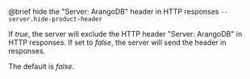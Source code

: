 

@brief hide the "Server: ArangoDB" header in HTTP responses
`--server.hide-product-header`

If *true*, the server will exclude the HTTP header "Server: ArangoDB" in
HTTP responses. If set to *false*, the server will send the header in
responses.

The default is *false*.


